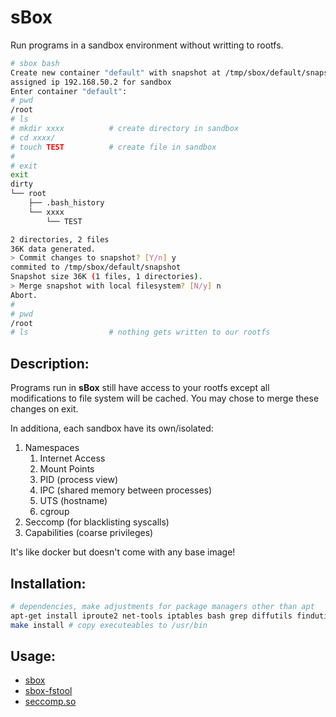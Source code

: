 # sBox

Run programs in a sandbox environment without writting to rootfs.

```bash
# sbox bash
Create new container "default" with snapshot at /tmp/sbox/default/snapshot
assigned ip 192.168.50.2 for sandbox
Enter container "default":
# pwd
/root
# ls
# mkdir xxxx          # create directory in sandbox
# cd xxxx/
# touch TEST          # create file in sandbox
#
# exit
exit
dirty
└── root
    ├── .bash_history
    └── xxxx
        └── TEST

2 directories, 2 files
36K data generated.
> Commit changes to snapshot? [Y/n] y
commited to /tmp/sbox/default/snapshot
Snapshot size 36K (1 files, 1 directories).
> Merge snapshot with local filesystem? [N/y] n
Abort.
#
# pwd
/root
# ls                  # nothing gets written to our rootfs
```

## Description:

Programs run in **sBox** still have access to your rootfs except all modifications to file system will be cached. You may chose to merge these changes on exit.

In additiona, each sandbox have its own/isolated:
1. Namespaces
    1. Internet Access
    2. Mount Points
    3. PID (process view)
    4. IPC (shared memory between processes)
    5. UTS (hostname)
    6. cgroup
2. Seccomp (for blacklisting syscalls)
3. Capabilities (coarse privileges)

It's like docker but doesn't come with any base image!


## Installation:

```bash
# dependencies, make adjustments for package managers other than apt
apt-get install iproute2 net-tools iptables bash grep diffutils findutils sudo ipcalc pcregrep tree attr libseccomp2 libseccomp-dev
make install # copy executeables to /usr/bin
```


## Usage:

* [sbox](docs/sbox.md)
* [sbox-fstool](docs/sbox-fstool.md)
* [seccomp.so](docs/seccomp.so.md)
